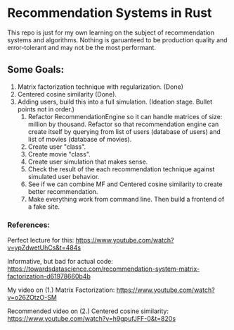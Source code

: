 # Recommendation Systems in Rust

This repo is just for my own learning on the subject of recommendation systems and algorithms. Nothing is garuanteed to be production quality and error-tolerant and may not be the most performant. 

## Some Goals:

1. Matrix factorization technique with regularization. (Done)
2. Centered cosine similarity (Done).
3. Adding users, build this into a full simulation. (Ideation stage. Bullet points not in order.)
    1. Refactor RecommendationEngine so it can handle matrices of size: million by thousand. Refactor so that recommendation engine can create itself by querying from list of users (database of users) and list of movies (database of movies). 
    2. Create user "class".
    3. Create movie "class".
    4. Create user simulation that makes sense. 
    5. Check the result of the each recommendation technique against simulated user behavior.
    6. See if we can combine MF and Centered cosine similarity to create better recommendation.
    7. Make everything work from command line. Then build a frontend of a fake site. 

### References:

Perfect lecture for this: https://www.youtube.com/watch?v=ypZdwetUhCs&t=484s

Informative, but bad for actual code: https://towardsdatascience.com/recommendation-system-matrix-factorization-d61978660b4b

My video on (1.) Matrix Factorization: https://www.youtube.com/watch?v=o26ZOtzO-SM

Recommended video on (2.) Centered cosine similarity: https://www.youtube.com/watch?v=h9gpufJFF-0&t=820s